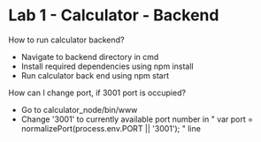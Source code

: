 # Lab 1 - Calculator - Backend

How to run calculator backend?
  - Navigate to backend directory in cmd
  - Install required dependencies using npm install
  - Run calculator back end using npm start

How can I change port, if 3001 port is occupied?
  - Go to calculator_node/bin/www
  - Change '3001' to currently available port number in " var port = normalizePort(process.env.PORT || '3001'); " line
